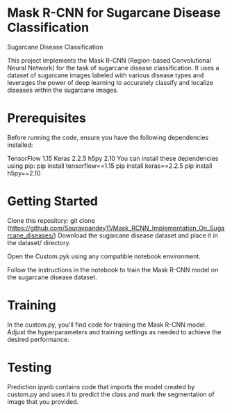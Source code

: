 # Mask R-CNN for Sugarcane Disease Classification
Sugarcane Disease Classification

This project implements the Mask R-CNN (Region-based Convolutional Neural Network) for the task of sugarcane disease classification. It uses a dataset of sugarcane images labeled with various disease types and leverages the power of deep learning to accurately classify and localize diseases within the sugarcane images.

# Prerequisites
Before running the code, ensure you have the following dependencies installed:

TensorFlow 1.15
Keras 2.2.5
h5py 2.10
You can install these dependencies using pip:
pip install tensorflow==1.15
pip install keras==2.2.5
pip install h5py==2.10


# Getting Started
Clone this repository:
git clone (https://github.com/Sauravpandey11/Mask_RCNN_Implementation_On_Sugarcane_diseases/)
Download the sugarcane disease dataset and place it in the dataset/ directory.

Open the Custom.pyk using any compatible notebook environment.

Follow the instructions in the notebook to train the Mask R-CNN model on the sugarcane disease dataset.

# Training
In the custom.py, you'll find code for training the Mask R-CNN model. Adjust the hyperparameters and training settings as needed to achieve the desired performance.

# Testing
Prediction.ipynb contains code that imports the model created by custom.py and uses it to predict the class and mark the segmentation of image that you provided.
